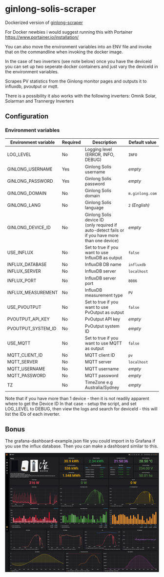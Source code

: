 # ginlong-solis-scraper

Dockerized version of [ginlong-scraper](https://github.com/dkruyt/ginlong-scraper)

For Docker newbies i would suggest running this with Portainer https://www.portainer.io/installation/

You can also move the environment variables into an ENV file and invoke that on the commandline when 
invoking the docker image.

In the case of two inverters (see note below) once you have the deviceid you can set up two seperate docker containers
and just vary the deviceId in the environment variables.

Scrapes PV statistics from the Ginlong monitor pages and outputs it to influxdb, pvoutput or mqtt.

There is a possibility it also works with the following inverters: Omnik Solar, Solarman and Trannergy Inverters

## Configuration

### Environment variables

| Environment variable      | Required | Description                                                                                          | Default value   |
|---------------------------|----------|------------------------------------------------------------------------------------------------------|-----------------|
| LOG_LEVEL                 | No       | Logging level (ERROR, INFO, DEBUG)                                                                   | `INFO`          |
| GINLONG_USERNAME          | Yes      | Ginlong Solis username                                                                               | *empty*         |
| GINLONG_PASSWORD          | Yes      | Ginlong Solis password                                                                               | *empty*         |
| GINLONG_DOMAIN            | No       | Ginlong Solis domain                                                                                 | `m.ginlong.com` |
| GINLONG_LANG              | No       | Ginlong Solis language                                                                               | `2` *(English)* |
| GINLONG_DEVICE_ID         | No       | Ginlong Solis device ID<br/>(only required if auto-detect fails or if you have more than one device) | *empty*         |
| USE_INFLUX                | No       | Set to true if you want to use InfluxDB as output                                                    | `false`         |
| INFLUX_DATABASE           | No       | InfluxDB DB name                                                                                     | `influxdb`      |
| INFLUX_SERVER             | No       | InfluxDB server                                                                                      | `localhost`     |
| INFLUX_PORT               | No       | InfluxDB server port                                                                                 | `8086`          |
| INFLUX_MEASUREMENT        | No       | InfluxDB measurement type                                                                            | `PV`            |
| USE_PVOUTPUT              | No       | Set to true if you want to use PvOutput as output                                                    | `false`         |
| PVOUTPUT_API_KEY          | No       | PvOutput API key                                                                                     | *empty*         |
| PVOUTPUT_SYSTEM_ID        | No       | PvOutput system ID                                                                                   | *empty*         |
| USE_MQTT                  | No       | Set to true if you want to use MQTT as output                                                        | `false`         |
| MQTT_CLIENT_ID            | No       | MQTT client ID                                                                                       | `pv`            |
| MQTT_SERVER               | No       | MQTT server                                                                                          | `localhost`     |
| MQTT_USERNAME             | No       | MQTT username                                                                                        | *empty*         |
| MQTT_PASSWORD             | No       | MQTT password                                                                                        | *empty*         |
| TZ                        | No       | TimeZone e.g Australia/Sydney                                                                        | *empty*         |

Note that if you have more than 1 device - then it is not readily apparent where to get the Device ID
In that case - setup the script, and set LOG_LEVEL to DEBUG, then view the logs and search for deviceId - 
this will list the IDs of each inverter.



## Bonus

The grafana-dashboard-example.json file you could import in to Grafana if you use the influx database. Then you can make a dashboard similar to this.

![grafana](https://github.com/dkruyt/resources/raw/master/grafana-dashboard-ginlong-small.png)
